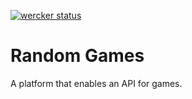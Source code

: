 [![wercker status](https://app.wercker.com/status/675721c2f7e372543db61d640bdb77f8/s/master "wercker status")](https://app.wercker.com/project/bykey/675721c2f7e372543db61d640bdb77f8)

# Random Games

A platform that enables an API for games. 